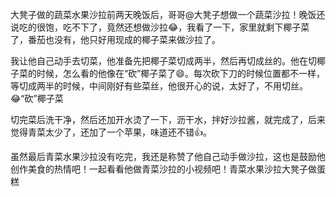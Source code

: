 大凳子做的蔬菜水果沙拉前两天晚饭后，哥哥﻿@大凳子﻿想做一个蔬菜沙拉！晚饭还说吃的很饱，吃不下了，竟然还想做沙拉😂，我看了一下，家里就剩下椰子菜了，番茄也没有，他只好用现成的椰子菜来做沙拉了。

我让他自己动手去切菜，他准备先把椰子菜切成两半，然后再切成丝的。他在切椰子菜的时候，怎么看的他像在“砍”椰子菜了😄。每次砍下刀的时候位置都不一样，等切成两半的时候，中间刚好有些菜丝，他很开心的说，太好了，不用切丝。😂“砍”椰子菜

切完菜后洗干净，然后还加开水烫了一下，沥干水，拌好沙拉酱，就完成了，后来觉得青菜太少了，还加了一个苹果，味道还不错👍。

虽然最后青菜水果沙拉没有吃完，我还是称赞了他自己动手做沙拉，这也是鼓励他创作美食的热情吧！一起看看他做青菜沙拉的小视频吧！青菜水果沙拉大凳子做蛋糕